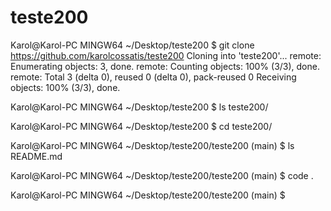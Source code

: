 # teste200


Karol@Karol-PC MINGW64 ~/Desktop/teste200
$ git clone https://github.com/karolcossatis/teste200
Cloning into 'teste200'...
remote: Enumerating objects: 3, done.
remote: Counting objects: 100% (3/3), done.
remote: Total 3 (delta 0), reused 0 (delta 0), pack-reused 0
Receiving objects: 100% (3/3), done.

Karol@Karol-PC MINGW64 ~/Desktop/teste200
$ ls
teste200/

Karol@Karol-PC MINGW64 ~/Desktop/teste200
$ cd teste200/

Karol@Karol-PC MINGW64 ~/Desktop/teste200/teste200 (main)
$ ls
README.md

Karol@Karol-PC MINGW64 ~/Desktop/teste200/teste200 (main)
$ code .

Karol@Karol-PC MINGW64 ~/Desktop/teste200/teste200 (main)
$
